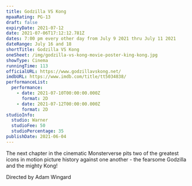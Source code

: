 ```yaml
---
title: Godzilla VS Kong
mpaaRating: PG-13
draft: false
expiryDate: 2021-07-12
date: 2021-07-06T17:12:12.781Z
dates: 7:00 pm every other day from July 9 2021 thru July 11 2021
dateRange: July 16 and 18
shortTitle: Godzilla VS Kong
oneSheet: /img/godzilla-vs-kong-movie-poster-king-kong.jpg
showType: Cinema
runningTime: 113
officialURL: https://www.godzillavskong.net/
imdbURL: https://www.imdb.com/title/tt5034838/
performanceList:
  performance:
    - date: 2021-07-10T00:00:00.000Z
      format: 2D
    - date: 2021-07-12T00:00:00.000Z
      format: 2D
studioInfo:
  studio: Warner
  studioFee: 50
  studioPercentage: 35
publishDate: 2021-06-04
---
```



The next chapter in the cinematic Monsterverse pits two of the greatest icons in motion picture history against one another - the fearsome Godzilla and the mighty Kong!

Directed by Adam Wingard